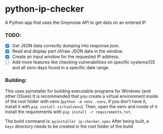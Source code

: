 # python-ip-checker
A Python app that uses the Greynoise API to get data on an entered IP.


### TODO:

- [x] Get JSON data correctly dumping into response.json.
- [x] Read and display part of/raw JSON data in the window.
- [x] Create an input window for the requested IP address.
- [ ] Add more features like checking vulnerabilities on specific systems/OS and 
all zero-days found in a specific date range.

### Building:
This uses pyinstaller for building executable programs for Windows (and other OSses)
It is recommended that you create a virtual environment inside of the root folder with venv (```python -m venv .venv```, if you don't have it, install it with ```pip install virtualvenv```). 
Then, open the venv and inside of it install the requirements with ```pip install -r requirements.txt```.

The build command is: ```pyinstaller ip-checker.spec```
After being built, a ```keys``` directory needs to be created in the root folder of the build
